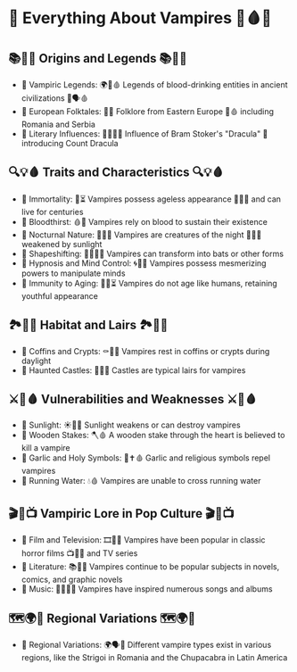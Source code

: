 # 🧛 Everything About Vampires 🌙🩸🦇

## 📚📜🌌 Origins and Legends 📚📜🌌
* 💬 Vampiric Legends: 🌍🌌🩸 Legends of blood-drinking entities in ancient civilizations 🔎🗣️🩸
* 💬 European Folktales: 🏰🌙 Folklore from Eastern Europe 🧛🩸 including Romania and Serbia
* 💬 Literary Influences: 📖🧛‍♂️🦇 Influence of Bram Stoker's "Dracula" 🌟 introducing Count Dracula

## 🔍💡🩸 Traits and Characteristics 🔍💡🩸
* 💬 Immortality: 👤⏳ Vampires possess ageless appearance 🔄🧛‍♂️ and can live for centuries
* 💬 Bloodthirst: 🩸🍷 Vampires rely on blood to sustain their existence
* 💬 Nocturnal Nature: 🌚🧛‍♂️ Vampires are creatures of the night 🌅🧛‍♂️ weakened by sunlight
* 💬 Shapeshifting: 🦇🔄🧛‍♂️ Vampires can transform into bats or other forms
* 💬 Hypnosis and Mind Control: 🌀💭🧛 Vampires possess mesmerizing powers to manipulate minds
* 💬 Immunity to Aging: 🧑🚫⏳ Vampires do not age like humans, retaining youthful appearance

## 🏞️🏰🦇 Habitat and Lairs 🏞️🏰🦇
* 💬 Coffins and Crypts: ⚰️🧛‍♂️ Vampires rest in coffins or crypts during daylight
* 💬 Haunted Castles: 🏰👻🦇 Castles are typical lairs for vampires

## ⚔️🌹🩸 Vulnerabilities and Weaknesses ⚔️🌹🩸
* 💬 Sunlight: ☀️🧛‍♂️ Sunlight weakens or can destroy vampires
* 💬 Wooden Stakes: 🪓🩸 A wooden stake through the heart is believed to kill a vampire
* 💬 Garlic and Holy Symbols: 🧄✝️🩸 Garlic and religious symbols repel vampires
* 💬 Running Water: 💧🩸 Vampires are unable to cross running water

## 🎬🎵📺 Vampiric Lore in Pop Culture 🎬🎵📺
* 💬 Film and Television: 🎞️🧛‍♂️ Vampires have been popular in classic horror films 📺🧛‍♂️ and TV series
* 💬 Literature: 📚🧛‍♂️ Vampires continue to be popular subjects in novels, comics, and graphic novels
* 💬 Music: 🎵🧛‍♂️🎶 Vampires have inspired numerous songs and albums

## 🗺️🌍🧛 Regional Variations 🗺️🌍🧛
* 💬 Regional Variations: 🌍🗣️🧛 Different vampire types exist in various regions, like the Strigoi in Romania and the Chupacabra in Latin America
